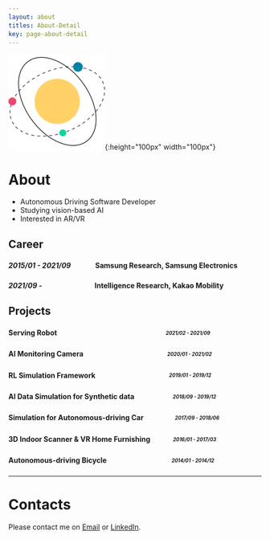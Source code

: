 ```yaml
---
layout: about
titles: About-Detail
key: page-about-detail
---
```


![hi-space](/assets/android-chrome-192x192.png){:height="100px" width="100px"}

# About

- Autonomous Driving Software Developer
- Studying vision-based AI
- Interested in AR/VR 

## Career

#### _2015/01 - 2021/09_ 　　　 Samsung Research, Samsung Electronics

#### _2021/09 -_ 　　　　　　　 Intelligence Research, Kakao Mobility

## Projects

#### Serving Robot  　　　　　　　　　　　　　　　 <sub><sup>_2021/02 - 2021/09_ </sup></sub>
#### AI Monitoring Camera  　　 　　　　　 　　　　 <sub><sup>_2020/01 - 2021/02_ </sup></sub>
#### RL Simulation Framework 　　　　　　　 　　　<sub><sup>_2019/01 - 2019/12_ </sup></sub>
#### AI Data Simulation for Synthetic data 　　　　　 <sub><sup>_2018/09 - 2019/12_ </sup></sub>
#### Simulation for Autonomous-driving Car 　　　　 <sub><sup>_2017/09 - 2018/06_ </sup></sub>
#### 3D Indoor Scanner & VR Home Furnishing  　　　<sub><sup>_2016/01 - 2017/03_ </sup></sub>
#### Autonomous-driving Bicycle 　　　　　　　　　<sub><sup>_2014/01 - 2014/12_ </sup></sub>

---

# Contacts

Please contact me on [Email]() or [LinkedIn](https://www.linkedin.com/in/yoo-lee/).
